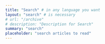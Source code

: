 ```yaml
---
title: "Search" # in any language you want
layout: "search" # is necessary
# url: "/archive"
# description: "Description for Search"
summary: "search"
placeholder: "search articles to read"
---
```

